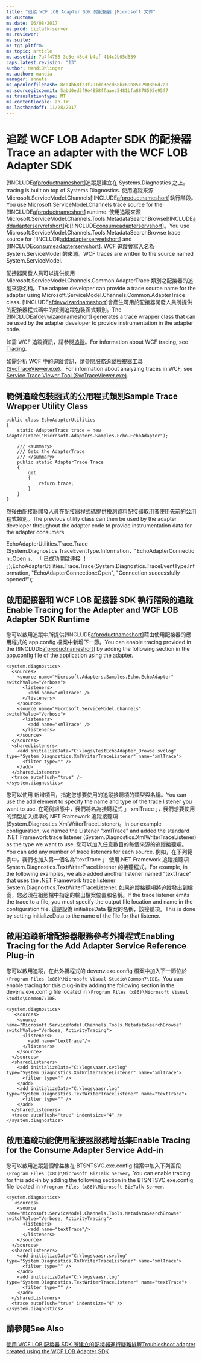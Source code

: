 ```yaml
---
title: "追蹤 WCF LOB Adapter SDK 的配接器 |Microsoft 文件"
ms.custom: 
ms.date: 06/08/2017
ms.prod: biztalk-server
ms.reviewer: 
ms.suite: 
ms.tgt_pltfrm: 
ms.topic: article
ms.assetid: 7a4f4758-3e3e-48c4-b4cf-414c2b05d539
caps.latest.revision: "13"
author: MandiOhlinger
ms.author: mandia
manager: anneta
ms.openlocfilehash: 8ca4b68f23f791de3ecd68bc69b85c2908b6d7a0
ms.sourcegitcommit: 5abd0ed3f9e4858ffaaec5481bfa8878595e95f7
ms.translationtype: MT
ms.contentlocale: zh-TW
ms.lasthandoff: 11/28/2017
---
```

# <a name="trace-an-adapter-with-the-wcf-lob-adapter-sdk"></a><span data-ttu-id="c3d10-102">追蹤 WCF LOB Adapter SDK 的配接器</span><span class="sxs-lookup"><span data-stu-id="c3d10-102">Trace an adapter with the WCF LOB Adapter SDK</span></span>
[!INCLUDE[afproductnameshort](../../includes/afproductnameshort-md.md)]<span data-ttu-id="c3d10-103">追蹤是建立在 Systems.Diagnostics 之上。</span><span class="sxs-lookup"><span data-stu-id="c3d10-103"> tracing is built on top of Systems.Diagnostics.</span></span> <span data-ttu-id="c3d10-104">使用追蹤來源 Microsoft.ServiceModel.Channels[!INCLUDE[afproductnameshort](../../includes/afproductnameshort-md.md)]執行階段。</span><span class="sxs-lookup"><span data-stu-id="c3d10-104">You use Microsoft.ServiceModel.Channels trace source for the [!INCLUDE[afproductnameshort](../../includes/afproductnameshort-md.md)] runtime.</span></span>  <span data-ttu-id="c3d10-105">使用追蹤來源 Microsoft.ServiceModel.Channels.Tools.MetadataSearchBrowse[!INCLUDE[addadapterservrefshort](../../includes/addadapterservrefshort-md.md)]和[!INCLUDE[consumeadapterservshort](../../includes/consumeadapterservshort-md.md)]。</span><span class="sxs-lookup"><span data-stu-id="c3d10-105">You use Microsoft.ServiceModel.Channels.Tools.MetadataSearchBrowse trace source for [!INCLUDE[addadapterservrefshort](../../includes/addadapterservrefshort-md.md)] and [!INCLUDE[consumeadapterservshort](../../includes/consumeadapterservshort-md.md)].</span></span> <span data-ttu-id="c3d10-106">WCF 追蹤會寫入名為 System.ServiceModel 的來源。</span><span class="sxs-lookup"><span data-stu-id="c3d10-106">WCF traces are written to the source named System.ServiceModel.</span></span>  
  
 <span data-ttu-id="c3d10-107">配接器開發人員可以提供使用 Microsoft.ServiceModel.Channels.Common.AdapterTrace 類別之配接器的追蹤來源名稱。</span><span class="sxs-lookup"><span data-stu-id="c3d10-107">The adapter developer can provide a trace source name for the adapter using Microsoft.ServiceModel.Channels.Common.AdapterTrace class.</span></span> <span data-ttu-id="c3d10-108">[!INCLUDE[afdevwizardnameshort](../../includes/afdevwizardnameshort-md.md)]會產生可用於配接器開發人員所提供的配接器程式碼中的檢測追蹤包裝函式類別。</span><span class="sxs-lookup"><span data-stu-id="c3d10-108">The [!INCLUDE[afdevwizardnameshort](../../includes/afdevwizardnameshort-md.md)] generates a trace wrapper class that can be used by the adapter developer to provide instrumentation in the adapter code.</span></span>  
  
 <span data-ttu-id="c3d10-109">如需 WCF 追蹤資訊，請參閱[追蹤](https://msdn.microsoft.com/library/ms730342.aspx)。</span><span class="sxs-lookup"><span data-stu-id="c3d10-109">For information about WCF tracing, see [Tracing](https://msdn.microsoft.com/library/ms730342.aspx).</span></span>
  
 <span data-ttu-id="c3d10-110">如需分析 WCF 中的追蹤資訊，請參閱[服務追蹤檢視器工具 (SvcTraceViewer.exe)](https://msdn.microsoft.com/library/ms732023.aspx)。</span><span class="sxs-lookup"><span data-stu-id="c3d10-110">For information about analyzing traces in WCF, see [Service Trace Viewer Tool (SvcTraceViewer.exe)](https://msdn.microsoft.com/library/ms732023.aspx).</span></span> 
  
## <a name="sample-trace-wrapper-utility-class"></a><span data-ttu-id="c3d10-111">範例追蹤包裝函式的公用程式類別</span><span class="sxs-lookup"><span data-stu-id="c3d10-111">Sample Trace Wrapper Utility Class</span></span>  
  
```  
public class EchoAdapterUtilities  
{  
    static AdapterTrace trace = new AdapterTrace("Microsoft.Adapters.Samples.Echo.EchoAdapter");  
  
    /// <summary>  
    /// Gets the AdapterTrace  
    /// </summary>  
    public static AdapterTrace Trace  
    {  
        get  
        {  
            return trace;  
        }  
    }  
}  
```  
  
 <span data-ttu-id="c3d10-112">然後由配接器開發人員在配接器程式碼提供檢測資料配接器取用者使用先前的公用程式類別。</span><span class="sxs-lookup"><span data-stu-id="c3d10-112">The previous utility class can then be used by the adapter developer throughout the adapter code to provide instrumentation data for the adapter consumers.</span></span>  
  
 <span data-ttu-id="c3d10-113">EchoAdapterUtilities.Trace.Trace (System.Diagnostics.TraceEventType.Information，"EchoAdapterConnection::Open 」、 「 已成功開啟連接 ！ 」);</span><span class="sxs-lookup"><span data-stu-id="c3d10-113">EchoAdapterUtilities.Trace.Trace(System.Diagnostics.TraceEventType.Information, "EchoAdapterConnection::Open", "Connection successfully opened!");</span></span>  
  
## <a name="enable-tracing-for-the-adapter-and-wcf-lob-adapter-sdk-runtime"></a><span data-ttu-id="c3d10-114">啟用配接器和 WCF LOB 配接器 SDK 執行階段的追蹤</span><span class="sxs-lookup"><span data-stu-id="c3d10-114">Enable Tracing for the Adapter and WCF LOB Adapter SDK Runtime</span></span>  
 <span data-ttu-id="c3d10-115">您可以啟用追蹤中所提供[!INCLUDE[afproductnameshort](../../includes/afproductnameshort-md.md)]藉由使用配接器的應用程式的 app.config 檔案中新增下一節。</span><span class="sxs-lookup"><span data-stu-id="c3d10-115">You can enable tracing provided in the [!INCLUDE[afproductnameshort](../../includes/afproductnameshort-md.md)] by adding the following section in the app.config file of the application using the adapter.</span></span>  
  
```  
<system.diagnostics>  
  <sources>  
    <source name="Microsoft.Adapters.Samples.Echo.EchoAdapter" switchValue="Verbose">  
      <listeners>  
        <add name="xmlTrace" />  
      </listeners>  
    </source>  
    <source name="Microsoft.ServiceModel.Channels" switchValue="Verbose">  
      <listeners>  
        <add name="xmlTrace" />  
      </listeners>  
    </source>  
  </sources>  
  <sharedListeners>  
    <add initializeData="C:\logs\TestEchoAdapter_Browse.svclog" type="System.Diagnostics.XmlWriterTraceListener" name="xmlTrace">  
      <filter type="" />  
    </add>  
  </sharedListeners>  
  <trace autoflush="true" />  
</system.diagnostics>  
```  
  
 <span data-ttu-id="c3d10-116">您可以使用 新增項目，指定您想要使用的追蹤接聽項的類型與名稱。</span><span class="sxs-lookup"><span data-stu-id="c3d10-116">You can use the add element to specify the name and type of the trace listener you want to use.</span></span> <span data-ttu-id="c3d10-117">在範例組態中，我們將名為接聽程式 」 xmlTrace 」，我們想要使用的類型加入標準的.NET Framework 追蹤接聽項 (System.Diagnostics.XmlWriterTraceListener)。</span><span class="sxs-lookup"><span data-stu-id="c3d10-117">In our example configuration, we named the Listener "xmlTrace" and added the standard .NET Framework trace listener (System.Diagnostics.XmlWriterTraceListener) as the type we want to use.</span></span> <span data-ttu-id="c3d10-118">您可以加入任意數目的每個來源的追蹤接聽項。</span><span class="sxs-lookup"><span data-stu-id="c3d10-118">You can add any number of trace listeners for each source.</span></span> <span data-ttu-id="c3d10-119">例如，在下列範例中，我們也加入另一個名為"textTrace 」 使用.NET Framework 追蹤接聽項 System.Diagnostics.TextWriterTraceListener 的接聽程式。</span><span class="sxs-lookup"><span data-stu-id="c3d10-119">For example, in the following examples, we also added another listener named "textTrace" that uses the .NET Framework trace listener System.Diagnostics.TextWriterTraceListener.</span></span> <span data-ttu-id="c3d10-120">如果追蹤接聽項將追蹤發出到檔案，您必須在組態檔中指定的輸出檔案位置和名稱。</span><span class="sxs-lookup"><span data-stu-id="c3d10-120">If the trace listener emits the trace to a file, you must specify the output file location and name in the configuration file.</span></span> <span data-ttu-id="c3d10-121">這是設為 initializeData 檔案的名稱，該接聽項。</span><span class="sxs-lookup"><span data-stu-id="c3d10-121">This is done by setting initializeData to the name of the file for that listener.</span></span>  
  
## <a name="enabling-tracing-for-the-add-adapter-service-reference-plug-in"></a><span data-ttu-id="c3d10-122">啟用追蹤新增配接器服務參考外掛程式</span><span class="sxs-lookup"><span data-stu-id="c3d10-122">Enabling Tracing for the Add Adapter Service Reference Plug-in</span></span>  
 <span data-ttu-id="c3d10-123">您可以啟用追蹤，在此外掛程式的 devenv.exe.config 檔案中加入下一節位於`\Program Files (x86)\Microsoft Visual Studio\Common7\IDE`。</span><span class="sxs-lookup"><span data-stu-id="c3d10-123">You can enable tracing for this plug-in by adding the following section in the devenv.exe.config file located in `\Program Files (x86)\Microsoft Visual Studio\Common7\IDE`.</span></span>
  
```  
<system.diagnostics>  
   <sources>  
    <source name="Microsoft.ServiceModel.Channels.Tools.MetadataSearchBrowse" switchValue="Verbose, ActivityTracing">  
      <listeners>  
        <add name="textTrace"/>  
      </listeners>  
    </source>  
  </sources>  
  <sharedListeners>  
    <add initializeData="C:\logs\aasr.svclog" type="System.Diagnostics.XmlWriterTraceListener" name="xmlTrace">  
      <filter type="" />  
    </add>  
    <add initializeData="C:\logs\aasr.log" type="System.Diagnostics.TextWriterTraceListener" name="textTrace">  
      <filter type="" />  
    </add>  
  </sharedListeners>  
  <trace autoflush="true" indentsize="4" />  
</system.diagnostics>  
```  
  
## <a name="enable-tracing-for-the-consume-adapter-service-add-in"></a><span data-ttu-id="c3d10-124">啟用追蹤功能使用配接器服務增益集</span><span class="sxs-lookup"><span data-stu-id="c3d10-124">Enable Tracing for the Consume Adapter Service Add-in</span></span>  
 <span data-ttu-id="c3d10-125">您可以啟用追蹤這個增益集在 BTSNTSVC.exe.config 檔案中加入下列區段`\Program Files (x86)\Microsoft BizTalk Server`。</span><span class="sxs-lookup"><span data-stu-id="c3d10-125">You can enable tracing for this add-in by adding the following section in the BTSNTSVC.exe.config file located in `\Program Files (x86)\Microsoft BizTalk Server`.</span></span>  
  
```  
<system.diagnostics>  
   <sources>  
    <source name="Microsoft.ServiceModel.Channels.Tools.MetadataSearchBrowse" switchValue="Verbose, ActivityTracing">  
      <listeners>  
        <add name="textTrace"/>  
      </listeners>  
    </source>  
  </sources>  
  <sharedListeners>  
    <add initializeData="C:\logs\aasr.svclog" type="System.Diagnostics.XmlWriterTraceListener" name="xmlTrace">  
      <filter type="" />  
    </add>  
    <add initializeData="C:\logs\aasr.log" type="System.Diagnostics.TextWriterTraceListener" name="textTrace">  
      <filter type="" />  
    </add>  
  </sharedListeners>  
  <trace autoflush="true" indentsize="4" />  
</system.diagnostics>  
```  
  
## <a name="see-also"></a><span data-ttu-id="c3d10-126">請參閱</span><span class="sxs-lookup"><span data-stu-id="c3d10-126">See Also</span></span>  
 [<span data-ttu-id="c3d10-127">使用 WCF LOB 配接器 SDK 所建立的配接器進行疑難排解</span><span class="sxs-lookup"><span data-stu-id="c3d10-127">Troubleshoot adapter created using the WCF LOB Adapter SDK</span></span>](../../adapters-and-accelerators/wcf-lob-adapter-sdk/troubleshoot-adapter-created-using-the-wcf-lob-adapter-sdk.md)
